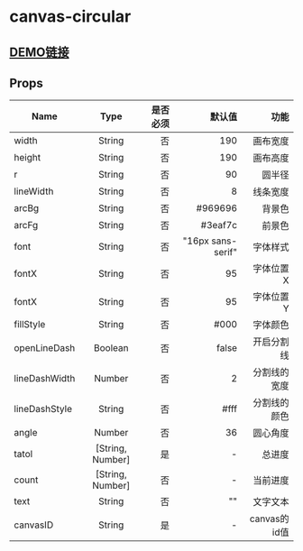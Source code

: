 # canvas-circular

## [DEMO链接](https://seven-it.github.io/canvas-circular-vue/dist/)

## Props
Name|Type|是否必须|默认值|功能
--|:--:|--:|--:|--:
width|String|否|190| 画布宽度
height|String|否|190| 画布高度
r|String|否|90| 圆半径
lineWidth|String|否|8| 线条宽度
arcBg|String|否|#969696| 背景色
arcFg|String|否|#3eaf7c| 前景色
font|String|否|"16px sans-serif"| 字体样式
fontX|String|否|95| 字体位置 X
fontX|String|否|95| 字体位置 Y
fillStyle|String|否|#000| 字体颜色
openLineDash|Boolean|否|false| 开启分割线
lineDashWidth|Number|否|2| 分割线的宽度
lineDashStyle|String|否|#fff| 分割线的颜色
angle|Number|否|36| 圆心角度
tatol|[String, Number]|是|-| 总进度
count|[String, Number]|否|-| 当前进度
text | String|否|""|文字文本
canvasID|String|是|-|canvas的id值
